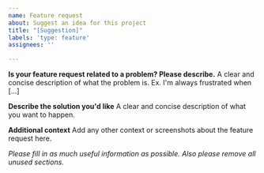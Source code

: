 ```yaml
---
name: Feature request
about: Suggest an idea for this project
title: "[Suggestion]"
labels: 'type: feature'
assignees: ''

---
```


**Is your feature request related to a problem? Please describe.**
A clear and concise description of what the problem is. Ex. I'm always frustrated when [...]

**Describe the solution you'd like**
A clear and concise description of what you want to happen.

**Additional context**
Add any other context or screenshots about the feature request here.

_Please fill in as much useful information as possible. Also please remove all unused sections._
